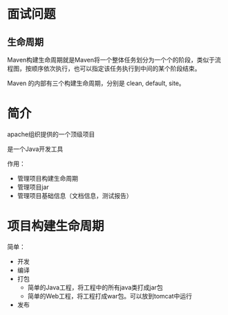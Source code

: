 # 面试问题

## 生命周期

Maven构建生命周期就是Maven将一个整体任务划分为一个个的阶段，类似于流程图，按顺序依次执行，也可以指定该任务执行到中间的某个阶段结束。

Maven 的内部有三个构建生命周期，分别是 clean, default, site。



# 简介

apache组织提供的一个顶级项目

是一个Java开发工具

作用：

- 管理项目构建生命周期
- 管理项目jar
- 管理项目基础信息（文档信息，测试报告）



# 项目构建生命周期

简单：

- 开发 
- 编译 
- 打包 
  - 简单的Java工程，将工程中的所有java类打成jar包
  - 简单的Web工程，将工程打成war包。可以放到tomcat中运行
- 发布


